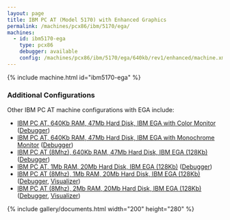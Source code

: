 ```yaml
---
layout: page
title: IBM PC AT (Model 5170) with Enhanced Graphics
permalink: /machines/pcx86/ibm/5170/ega/
machines:
  - id: ibm5170-ega
    type: pcx86
    debugger: available
    config: /machines/pcx86/ibm/5170/ega/640kb/rev1/enhanced/machine.xml
---
```


{% include machine.html id="ibm5170-ega" %}

### Additional Configurations

Other IBM PC AT machine configurations with EGA include:

- [IBM PC AT, 640Kb RAM, 47Mb Hard Disk, IBM EGA with Color Monitor](640kb/rev1/color/machine.xml) ([Debugger](640kb/rev1/color/debugger/machine.xml))
- [IBM PC AT, 640Kb RAM, 47Mb Hard Disk, IBM EGA with Monochrome Monitor](640kb/rev1/mono/machine.xml) ([Debugger](640kb/rev1/mono/debugger/machine.xml))
- [IBM PC AT (8Mhz), 640Kb RAM, 47Mb Hard Disk, IBM EGA (128Kb)](640kb/rev3/machine.xml) ([Debugger](640kb/rev3/debugger/machine.xml))
- [IBM PC AT, 1Mb RAM, 20Mb Hard Disk, IBM EGA (128Kb)](1024kb/rev1/machine.xml) ([Debugger](1024kb/rev1/debugger/machine.xml))
- [IBM PC AT (8Mhz), 1Mb RAM, 20Mb Hard Disk, IBM EGA (128Kb)](1024kb/rev3/machine.xml) ([Debugger](1024kb/rev3/debugger/machine.xml), [Visualizer](1024kb/rev3/debugger/visual/machine.xml))
- [IBM PC AT (8Mhz), 2Mb RAM, 20Mb Hard Disk, IBM EGA (128Kb)](2048kb/rev3/machine.xml) ([Debugger](2048kb/rev3/debugger/machine.xml), [Visualizer](2048kb/rev3/debugger/visual/machine.xml))

{% include gallery/documents.html width="200" height="280" %}
